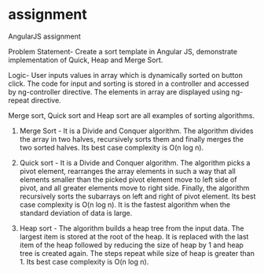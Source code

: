 # assignment
AngularJS assignment

Problem Statement- Create a sort template in Angular JS, demonstrate implementation of Quick, Heap and Merge Sort.

Logic- User inputs values in array which is dynamically sorted on button click. The code for input and sorting is stored in a controller and accessed by ng-controller directive. The elements in array are displayed using ng-repeat directive. 

Merge sort, Quick sort and Heap sort are all examples of sorting algorithms. 
1. Merge Sort - It is a Divide and Conquer algorithm. The algorithm divides the array in two halves, recursively sorts them and finally merges the two sorted halves. Its best case complexity is O(n log n).

2. Quick sort - It is a Divide and Conquer algorithm. The algorithm picks a pivot element, rearranges the array elements in such a way that all elements smaller than the picked pivot element move to left side of pivot, and all greater elements move to right side. Finally, the algorithm recursively sorts the subarrays on left and right of pivot element. Its best case complexity is O(n log n). It is the fastest algorithm when the standard deviation of data is large.

3. Heap sort - The algorithm builds a heap tree from the input data. The largest item is stored at the root of the heap. It is replaced with the last item of the heap followed by reducing the size of heap by 1 and heap tree is created again. The steps repeat while size of heap is greater than 1. Its best case complexity is O(n log n).
